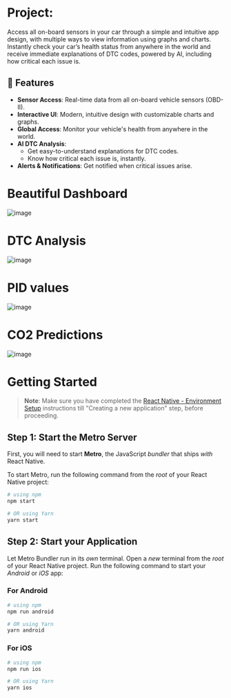 
# Project:
Access all on-board sensors in your car through a simple and intuitive app design, with multiple ways to view information using graphs and charts. Instantly check your car’s health status from anywhere in the world and receive immediate explanations of DTC codes, powered by AI, including how critical each issue is.

## 📱 Features

- **Sensor Access**: Real-time data from all on-board vehicle sensors (OBD-II).
- **Interactive UI**: Modern, intuitive design with customizable charts and graphs.
- **Global Access**: Monitor your vehicle's health from anywhere in the world.
- **AI DTC Analysis**:
  - Get easy-to-understand explanations for DTC codes.
  - Know how critical each issue is, instantly.
- **Alerts & Notifications**: Get notified when critical issues arise.

# Beautiful Dashboard
![image](https://github.com/user-attachments/assets/2ff5c6d8-7f7c-43b2-ad79-4306b6d2062c)
# DTC Analysis
![image](https://github.com/user-attachments/assets/48464901-39f2-44a0-8b12-7e0ebb756207)
# PID values
![image](https://github.com/user-attachments/assets/bbe37144-22ff-4977-9337-d460e841f238)
# CO2 Predictions
![image](https://github.com/user-attachments/assets/60a02147-d97b-4e31-aefe-c1914df3877e)


# Getting Started

>**Note**: Make sure you have completed the [React Native - Environment Setup](https://reactnative.dev/docs/environment-setup) instructions till "Creating a new application" step, before proceeding.

## Step 1: Start the Metro Server

First, you will need to start **Metro**, the JavaScript _bundler_ that ships _with_ React Native.

To start Metro, run the following command from the _root_ of your React Native project:

```bash
# using npm
npm start

# OR using Yarn
yarn start
```

## Step 2: Start your Application

Let Metro Bundler run in its _own_ terminal. Open a _new_ terminal from the _root_ of your React Native project. Run the following command to start your _Android_ or _iOS_ app:

### For Android

```bash
# using npm
npm run android

# OR using Yarn
yarn android
```

### For iOS

```bash
# using npm
npm run ios

# OR using Yarn
yarn ios
```

